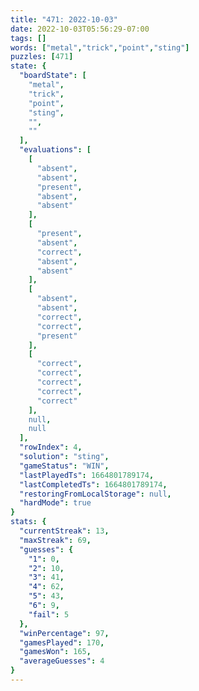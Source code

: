 ```yaml
---
title: "471: 2022-10-03"
date: 2022-10-03T05:56:29-07:00
tags: []
words: ["metal","trick","point","sting"]
puzzles: [471]
state: {
  "boardState": [
    "metal",
    "trick",
    "point",
    "sting",
    "",
    ""
  ],
  "evaluations": [
    [
      "absent",
      "absent",
      "present",
      "absent",
      "absent"
    ],
    [
      "present",
      "absent",
      "correct",
      "absent",
      "absent"
    ],
    [
      "absent",
      "absent",
      "correct",
      "correct",
      "present"
    ],
    [
      "correct",
      "correct",
      "correct",
      "correct",
      "correct"
    ],
    null,
    null
  ],
  "rowIndex": 4,
  "solution": "sting",
  "gameStatus": "WIN",
  "lastPlayedTs": 1664801789174,
  "lastCompletedTs": 1664801789174,
  "restoringFromLocalStorage": null,
  "hardMode": true
}
stats: {
  "currentStreak": 13,
  "maxStreak": 69,
  "guesses": {
    "1": 0,
    "2": 10,
    "3": 41,
    "4": 62,
    "5": 43,
    "6": 9,
    "fail": 5
  },
  "winPercentage": 97,
  "gamesPlayed": 170,
  "gamesWon": 165,
  "averageGuesses": 4
}
---
```


<!-- more -->
